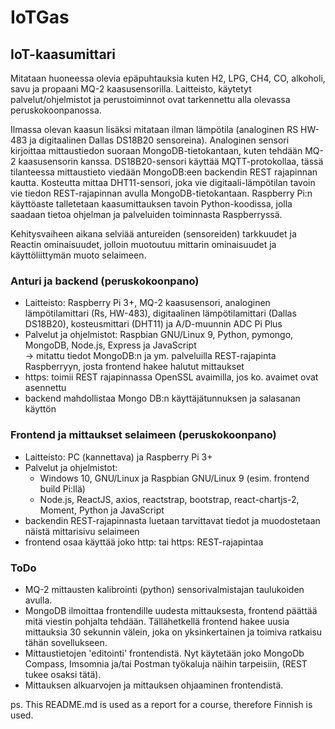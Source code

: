 # IoTGas
## IoT-kaasumittari 
Mitataan huoneessa olevia epäpuhtauksia kuten H2, LPG, CH4, CO, alkoholi, savu ja propaani MQ-2 kaasusensorilla. Laitteisto, käytetyt palvelut/ohjelmistot ja perustoiminnot ovat tarkennettu alla olevassa peruskokoonpanossa.

Ilmassa olevan kaasun lisäksi mitataan ilman lämpötila (analoginen RS HW-483 ja digitaalinen Dallas DS18B20 sensoreina). Analoginen sensori kirjoittaa mittaustiedon suoraan MongoDB-tietokantaan, kuten tehdään MQ-2 kaasusensorin kanssa. DS18B20-sensori käyttää MQTT-protokollaa, tässä tilanteessa mittaustieto viedään MongoDB:een backendin REST rajapinnan kautta. Kosteutta mittaa DHT11-sensori, joka vie digitaali-lämpötilan tavoin vie tiedon REST-rajapinnan avulla MongoDB-tietokantaan. Raspberry Pi:n käyttöaste talletetaan kaasumittauksen tavoin Python-koodissa, jolla saadaan tietoa ohjelman ja palveluiden toiminnasta Raspberryssä. 

Kehitysvaiheen aikana selviää antureiden (sensoreiden) tarkkuudet ja Reactin ominaisuudet, jolloin muotoutuu mittarin ominaisuudet ja käyttöliittymän muoto selaimeen.   

### Anturi ja backend (peruskokoonpano)
- Laitteisto: Raspberry Pi 3+, MQ-2 kaasusensori, analoginen lämpötilamittari (Rs, HW-483), digitaalinen lämpötilamittari (Dallas DS18B20), kosteusmittari (DHT11) ja A/D-muunnin ADC Pi Plus
- Palvelut ja ohjelmistot: Raspbian GNU/Linux 9, Python, pymongo, MongoDB, Node.js, Express ja JavaScript  
-> mitattu tiedot MongoDB:n ja ym. palveluilla REST-rajapinta Raspberryyn, josta frontend hakee halutut mittaukset
- https: toimii REST rajapinnassa OpenSSL avaimilla, jos ko. avaimet ovat asennettu 
- backend mahdollistaa Mongo DB:n käyttäjätunnuksen ja salasanan käyttön  

### Frontend ja mittaukset selaimeen (peruskokoonpano)
- Laitteisto: PC (kannettava) ja Raspberry Pi 3+ 
- Palvelut ja ohjelmistot: 
  - Windows 10, GNU/Linux ja Raspbian GNU/Linux 9 (esim. frontend build Pi:llä)
  - Node.js, ReactJS, axios, reactstrap, bootstrap, react-chartjs-2, Moment, Python ja JavaScript 
- backendin REST-rajapinnasta luetaan tarvittavat tiedot ja muodostetaan näistä mittarisivu selaimeen
- frontend osaa käyttää joko http: tai https: REST-rajapintaa
 
### ToDo
- MQ-2 mittausten kalibrointi (python) sensorivalmistajan taulukoiden avulla. 
- MongoDB ilmoittaa frontendille uudesta mittauksesta, frontend päättää mitä viestin pohjalta tehdään. 
  Tällähetkellä frontend hakee uusia mittauksia 30 sekunnin välein, joka on yksinkertainen ja toimiva ratkaisu tähän sovellukseen. 
- Mittaustietojen 'editointi' frontendistä. Nyt käytetään joko MongoDb Compass, Imsomnia ja/tai Postman työkaluja näihin tarpeisiin, (REST tukee osaksi tätä).
- Mittauksen alkuarvojen ja mittauksen ohjaaminen frontendistä.

ps. This README.md is used as a report for a course, therefore Finnish is used. 
